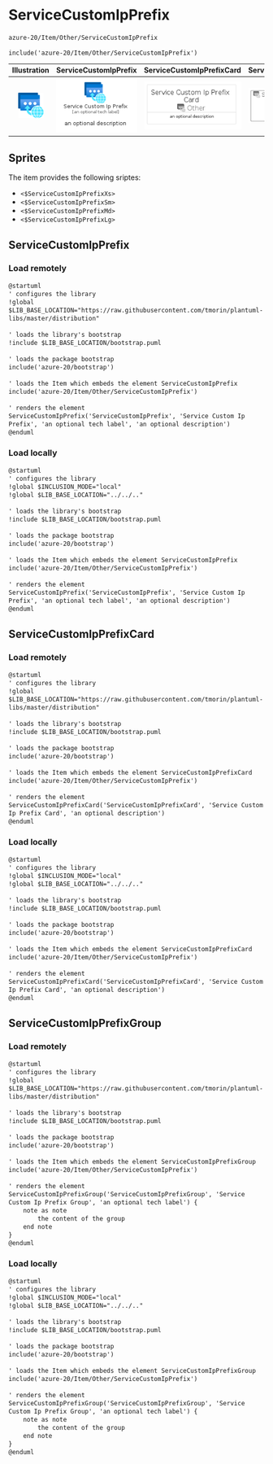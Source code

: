 # ServiceCustomIpPrefix


```text
azure-20/Item/Other/ServiceCustomIpPrefix
```

```text
include('azure-20/Item/Other/ServiceCustomIpPrefix')
```



| Illustration | ServiceCustomIpPrefix | ServiceCustomIpPrefixCard | ServiceCustomIpPrefixGroup |
| :---: | :---: | :---: | :---: |
| ![illustration for Illustration](../../../azure-20/Item/Other/ServiceCustomIpPrefix.png) | ![illustration for ServiceCustomIpPrefix](../../../azure-20/Item/Other/ServiceCustomIpPrefix.Local.png) | ![illustration for ServiceCustomIpPrefixCard](../../../azure-20/Item/Other/ServiceCustomIpPrefixCard.Local.png) | ![illustration for ServiceCustomIpPrefixGroup](../../../azure-20/Item/Other/ServiceCustomIpPrefixGroup.Local.png) |



## Sprites
The item provides the following sriptes:

- `<$ServiceCustomIpPrefixXs>`
- `<$ServiceCustomIpPrefixSm>`
- `<$ServiceCustomIpPrefixMd>`
- `<$ServiceCustomIpPrefixLg>`





## ServiceCustomIpPrefix

### Load remotely
```plantuml
@startuml
' configures the library
!global $LIB_BASE_LOCATION="https://raw.githubusercontent.com/tmorin/plantuml-libs/master/distribution"

' loads the library's bootstrap
!include $LIB_BASE_LOCATION/bootstrap.puml

' loads the package bootstrap
include('azure-20/bootstrap')

' loads the Item which embeds the element ServiceCustomIpPrefix
include('azure-20/Item/Other/ServiceCustomIpPrefix')

' renders the element
ServiceCustomIpPrefix('ServiceCustomIpPrefix', 'Service Custom Ip Prefix', 'an optional tech label', 'an optional description')
@enduml
```

### Load locally
```plantuml
@startuml
' configures the library
!global $INCLUSION_MODE="local"
!global $LIB_BASE_LOCATION="../../.."

' loads the library's bootstrap
!include $LIB_BASE_LOCATION/bootstrap.puml

' loads the package bootstrap
include('azure-20/bootstrap')

' loads the Item which embeds the element ServiceCustomIpPrefix
include('azure-20/Item/Other/ServiceCustomIpPrefix')

' renders the element
ServiceCustomIpPrefix('ServiceCustomIpPrefix', 'Service Custom Ip Prefix', 'an optional tech label', 'an optional description')
@enduml
```

## ServiceCustomIpPrefixCard

### Load remotely
```plantuml
@startuml
' configures the library
!global $LIB_BASE_LOCATION="https://raw.githubusercontent.com/tmorin/plantuml-libs/master/distribution"

' loads the library's bootstrap
!include $LIB_BASE_LOCATION/bootstrap.puml

' loads the package bootstrap
include('azure-20/bootstrap')

' loads the Item which embeds the element ServiceCustomIpPrefixCard
include('azure-20/Item/Other/ServiceCustomIpPrefix')

' renders the element
ServiceCustomIpPrefixCard('ServiceCustomIpPrefixCard', 'Service Custom Ip Prefix Card', 'an optional description')
@enduml
```

### Load locally
```plantuml
@startuml
' configures the library
!global $INCLUSION_MODE="local"
!global $LIB_BASE_LOCATION="../../.."

' loads the library's bootstrap
!include $LIB_BASE_LOCATION/bootstrap.puml

' loads the package bootstrap
include('azure-20/bootstrap')

' loads the Item which embeds the element ServiceCustomIpPrefixCard
include('azure-20/Item/Other/ServiceCustomIpPrefix')

' renders the element
ServiceCustomIpPrefixCard('ServiceCustomIpPrefixCard', 'Service Custom Ip Prefix Card', 'an optional description')
@enduml
```

## ServiceCustomIpPrefixGroup

### Load remotely
```plantuml
@startuml
' configures the library
!global $LIB_BASE_LOCATION="https://raw.githubusercontent.com/tmorin/plantuml-libs/master/distribution"

' loads the library's bootstrap
!include $LIB_BASE_LOCATION/bootstrap.puml

' loads the package bootstrap
include('azure-20/bootstrap')

' loads the Item which embeds the element ServiceCustomIpPrefixGroup
include('azure-20/Item/Other/ServiceCustomIpPrefix')

' renders the element
ServiceCustomIpPrefixGroup('ServiceCustomIpPrefixGroup', 'Service Custom Ip Prefix Group', 'an optional tech label') {
    note as note
        the content of the group
    end note
}
@enduml
```

### Load locally
```plantuml
@startuml
' configures the library
!global $INCLUSION_MODE="local"
!global $LIB_BASE_LOCATION="../../.."

' loads the library's bootstrap
!include $LIB_BASE_LOCATION/bootstrap.puml

' loads the package bootstrap
include('azure-20/bootstrap')

' loads the Item which embeds the element ServiceCustomIpPrefixGroup
include('azure-20/Item/Other/ServiceCustomIpPrefix')

' renders the element
ServiceCustomIpPrefixGroup('ServiceCustomIpPrefixGroup', 'Service Custom Ip Prefix Group', 'an optional tech label') {
    note as note
        the content of the group
    end note
}
@enduml
```


